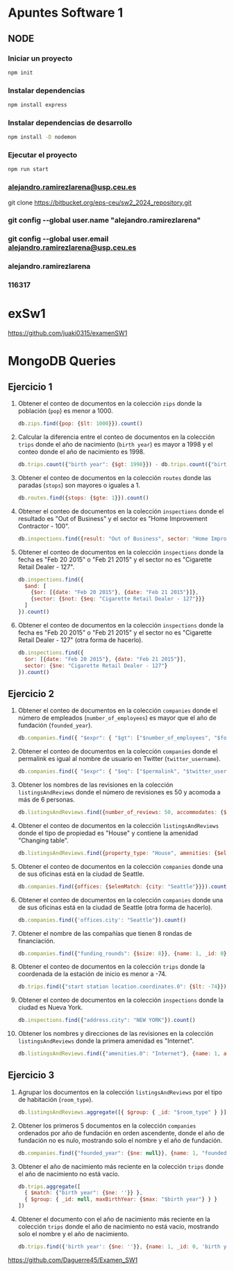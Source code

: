 # Apuntes Software 1

## NODE

### Iniciar un proyecto

```bash
npm init
```

### Instalar dependencias

```bash
npm install express
```

### Instalar dependencias de desarrollo

```bash
npm install -D nodemon
```

### Ejecutar el proyecto

```bash
npm run start

```

### alejandro.ramirezlarena@usp.ceu.es


git clone https://bitbucket.org/eps-ceu/sw2_2024_repository.git

### git config --global user.name "alejandro.ramirezlarena"

### git config --global user.email alejandro.ramirezlarena@usp.ceu.es

### alejandro.ramirezlarena

### 116317

# exSw1

https://github.com/juaki0315/examenSW1

# MongoDB Queries

## Ejercicio 1

1. Obtener el conteo de documentos en la colección `zips` donde la población (`pop`) es menor a 1000.
    ```javascript
    db.zips.find({pop: {$lt: 1000}}).count()
    ```

2. Calcular la diferencia entre el conteo de documentos en la colección `trips` donde el año de nacimiento (`birth year`) es mayor a 1998 y el conteo donde el año de nacimiento es 1998.
    ```javascript
    db.trips.count({"birth year": {$gt: 1998}}) - db.trips.count({"birth year": 1998})
    ```

3. Obtener el conteo de documentos en la colección `routes` donde las paradas (`stops`) son mayores o iguales a 1.
    ```javascript
    db.routes.find({stops: {$gte: 1}}).count()
    ```

4. Obtener el conteo de documentos en la colección `inspections` donde el resultado es "Out of Business" y el sector es "Home Improvement Contractor - 100".
    ```javascript
    db.inspections.find({result: "Out of Business", sector: "Home Improvement Contractor - 100"}).count()
    ```

5. Obtener el conteo de documentos en la colección `inspections` donde la fecha es "Feb 20 2015" o "Feb 21 2015" y el sector no es "Cigarette Retail Dealer - 127".
    ```javascript
    db.inspections.find({
      $and: [
        {$or: [{date: "Feb 20 2015"}, {date: "Feb 21 2015"}]},
        {sector: {$not: {$eq: "Cigarette Retail Dealer - 127"}}}
      ]
    }).count()
    ```

6. Obtener el conteo de documentos en la colección `inspections` donde la fecha es "Feb 20 2015" o "Feb 21 2015" y el sector no es "Cigarette Retail Dealer - 127" (otra forma de hacerlo).
    ```javascript
    db.inspections.find({
      $or: [{date: "Feb 20 2015"}, {date: "Feb 21 2015"}],
      sector: {$ne: "Cigarette Retail Dealer - 127"}
    }).count()
    ```

## Ejercicio 2

1. Obtener el conteo de documentos en la colección `companies` donde el número de empleados (`number_of_employees`) es mayor que el año de fundación (`founded_year`).
    ```javascript
    db.companies.find({ "$expr": { "$gt": ["$number_of_employees", "$founded_year"] }}).count()
    ```

2. Obtener el conteo de documentos en la colección `companies` donde el permalink es igual al nombre de usuario en Twitter (`twitter_username`).
    ```javascript
    db.companies.find({ "$expr": { "$eq": ["$permalink", "$twitter_username"] }}).count()
    ```

3. Obtener los nombres de las revisiones en la colección `listingsAndReviews` donde el número de revisiones es 50 y acomoda a más de 6 personas.
    ```javascript
    db.listingsAndReviews.find({number_of_reviews: 50, accommodates: {$gt: 6}}, {name: 1})
    ```

4. Obtener el conteo de documentos en la colección `listingsAndReviews` donde el tipo de propiedad es "House" y contiene la amenidad "Changing table".
    ```javascript
    db.listingsAndReviews.find({property_type: "House", amenities: {$elemMatch: {$eq: "Changing table"}}}).count()
    ```

5. Obtener el conteo de documentos en la colección `companies` donde una de sus oficinas está en la ciudad de Seattle.
    ```javascript
    db.companies.find({offices: {$elemMatch: {city: "Seattle"}}}).count()
    ```

6. Obtener el conteo de documentos en la colección `companies` donde una de sus oficinas está en la ciudad de Seattle (otra forma de hacerlo).
    ```javascript
    db.companies.find({'offices.city': "Seattle"}).count()
    ```

7. Obtener el nombre de las compañías que tienen 8 rondas de financiación.
    ```javascript
    db.companies.find({"funding_rounds": {$size: 8}}, {name: 1, _id: 0})
    ```

8. Obtener el conteo de documentos en la colección `trips` donde la coordenada de la estación de inicio es menor a -74.
    ```javascript
    db.trips.find({"start station location.coordinates.0": {$lt: -74}}).count()
    ```

9. Obtener el conteo de documentos en la colección `inspections` donde la ciudad es Nueva York.
    ```javascript
    db.inspections.find({"address.city": "NEW YORK"}).count()
    ```

10. Obtener los nombres y direcciones de las revisiones en la colección `listingsAndReviews` donde la primera amenidad es "Internet".
    ```javascript
    db.listingsAndReviews.find({"amenities.0": "Internet"}, {name: 1, address: 1, _id: 0})
    ```

## Ejercicio 3

1. Agrupar los documentos en la colección `listingsAndReviews` por el tipo de habitación (`room_type`).
    ```javascript
    db.listingsAndReviews.aggregate([{ $group: { _id: "$room_type" } }])
    ```

2. Obtener los primeros 5 documentos en la colección `companies` ordenados por año de fundación en orden ascendente, donde el año de fundación no es nulo, mostrando solo el nombre y el año de fundación.
    ```javascript
    db.companies.find({"founded_year": {$ne: null}}, {name: 1, "founded_year": 1, _id: 0}).sort({"founded_year": 1}).limit(5)
    ```

3. Obtener el año de nacimiento más reciente en la colección `trips` donde el año de nacimiento no está vacío.
    ```javascript
    db.trips.aggregate([
      { $match: {"birth year": {$ne: ''}} },
      { $group: { _id: null, maxBirthYear: {$max: "$birth year"} } }
    ])
    ```

4. Obtener el documento con el año de nacimiento más reciente en la colección `trips` donde el año de nacimiento no está vacío, mostrando solo el nombre y el año de nacimiento.
    ```javascript
    db.trips.find({'birth year': {$ne: ''}}, {name: 1, _id: 0, 'birth year': 1}).sort({'birth year': -1}).limit(1)
    ```



https://github.com/Daguerre45/Examen_SW1
